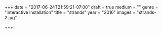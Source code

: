 +++
date = "2017-06-24T21:59:21-07:00"
draft = true
medium = ""
genre = "interactive installation"
title = "strands"
year = "2016"
images = "strands-2.jpg"

+++

